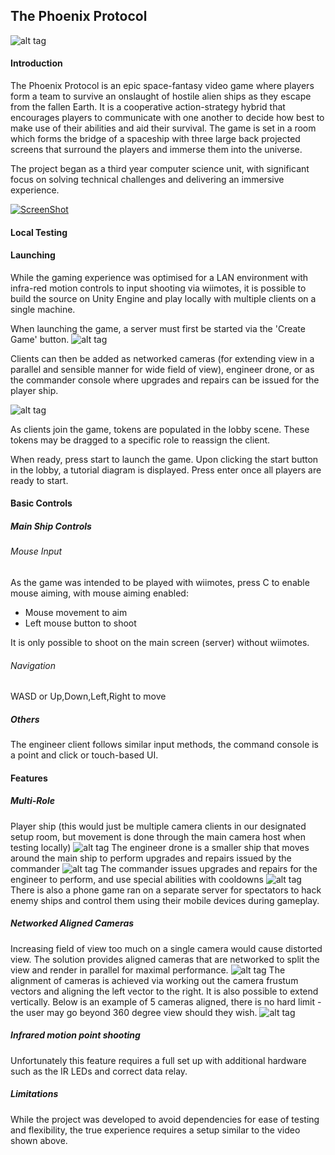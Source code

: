 ## The Phoenix Protocol

![alt tag](https://github.com/ArchDD/The-Phoenix-Protocol/blob/master/report/images/ss.png)

#### Introduction

The Phoenix Protocol is an epic space-fantasy video game where players form a team to survive an onslaught of hostile alien ships as they escape from the fallen Earth. It is a cooperative action-strategy hybrid that encourages players to communicate with one another to decide how best to make use of their abilities and aid their survival. The game is set in a room which forms the bridge of a spaceship with three large back projected screens that surround the players and immerse them into the universe.

The project began as a third year computer science unit, with significant focus on solving technical challenges and delivering an immersive experience.

[![ScreenShot](http://www.allprodad.com/wp-content/uploads/2014/06/video_default.png)](https://www.facebook.com/ArchDD/videos/10154133445978537/?l=9199677331005507184)

#### Local Testing

#### Launching

While the gaming experience was optimised for a LAN environment with infra-red motion controls to input shooting via wiimotes, it is possible to build the source on Unity Engine and play locally with multiple clients on a single machine.

When launching the game, a server must first be started via the 'Create Game' button.
![alt tag](https://github.com/ArchDD/The-Phoenix-Protocol/blob/master/report/images/game_first_screen.png)

Clients can then be added as networked cameras (for extending view in a parallel and sensible manner for wide field of view), engineer drone, or as the commander console where upgrades and repairs can be issued for the player ship.

![alt tag](https://github.com/ArchDD/The-Phoenix-Protocol/blob/master/report/images/game_lobby_screen.png)

As clients join the game, tokens are populated in the lobby scene. These tokens may be dragged to a specific role to reassign the client.

When ready, press start to launch the game. Upon clicking the start button in the lobby, a tutorial diagram is displayed. Press enter once all players are ready to start.

#### Basic Controls
##### Main Ship Controls
###### Mouse Input
As the game was intended to be played with wiimotes, press C to enable mouse aiming, with mouse aiming enabled:
* Mouse movement to aim
* Left mouse button to shoot

It is only possible to shoot on the main screen (server) without wiimotes.

###### Navigation
WASD or Up,Down,Left,Right to move

##### Others
The engineer client follows similar input methods, the command console is a point and click or touch-based UI.

#### Features

##### Multi-Role
Player ship (this would just be multiple camera clients in our designated setup room, but movement is done through the main camera host when testing locally)
![alt tag](https://github.com/ArchDD/The-Phoenix-Protocol/blob/master/report/images/cam.jpg)
The engineer drone is a smaller ship that moves around the main ship to perform upgrades and repairs issued by the commander
![alt tag](https://github.com/ArchDD/The-Phoenix-Protocol/blob/master/report/images/eng.jpg)
The commander issues upgrades and repairs for the engineer to perform, and use special abilities with cooldowns
![alt tag](https://github.com/ArchDD/The-Phoenix-Protocol/blob/master/report/images/command.jpg)
There is also a phone game ran on a separate server for spectators to hack enemy ships and control them using their mobile devices during gameplay.

##### Networked Aligned Cameras
Increasing field of view too much on a single camera would cause distorted view. The solution provides aligned cameras that are networked to split the view and render in parallel for maximal performance.
![alt tag](https://github.com/ArchDD/The-Phoenix-Protocol/blob/master/report/images/frustum.png)
The alignment of cameras is achieved via working out the camera frustum vectors and aligning the left vector to the right. It is also possible to extend vertically. Below is an example of 5 cameras aligned, there is no hard limit - the user may go beyond 360 degree view should they wish.
![alt tag](https://github.com/ArchDD/The-Phoenix-Protocol/blob/master/report/images/cameras.jpg)

##### Infrared motion point shooting
Unfortunately this feature requires a full set up with additional hardware such as the IR LEDs and correct data relay.

##### Limitations
While the project was developed to avoid dependencies for ease of testing and flexibility, the true experience requires a setup similar to the video shown above.
